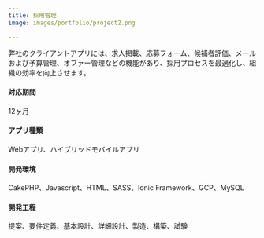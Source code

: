 ```yaml
---
title: 採用管理
image: images/portfolio/project2.png

---
```

弊社のクライアントアプリには、求人掲載、応募フォーム、候補者評価、メールおよび予算管理、オファー管理などの機能があり、採用プロセスを最適化し、組織の効率を向上させます。

#### 対応期間
12ヶ月

#### アプリ種類
Webアプリ、ハイブリッドモバイルアプリ

#### 開発環境
CakePHP、Javascript、HTML、SASS、Ionic Framework、GCP、MySQL

#### 開発工程
提案、要件定義、基本設計、詳細設計、製造、構築、試験

